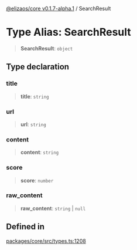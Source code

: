 [@elizaos/core v0.1.7-alpha.1](../) / SearchResult

# Type Alias: SearchResult

> **SearchResult**: `object`

## Type declaration

### title

> **title**: `string`

### url

> **url**: `string`

### content

> **content**: `string`

### score

> **score**: `number`

### raw\_content

> **raw\_content**: `string` \| `null`

## Defined in

[packages/core/src/types.ts:1208](https://github.com/elizaOS/eliza/blob/main/packages/core/src/types.ts#L1208)
